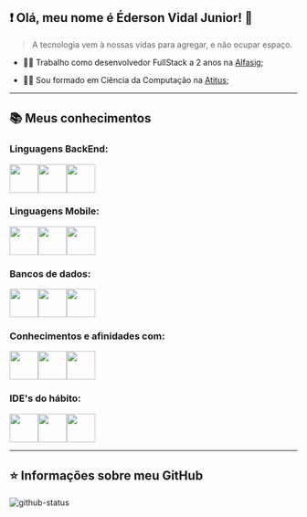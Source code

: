 ## ❗ Olá, meu nome é <strong>Éderson Vidal Junior!</strong> 👋

  

> A tecnologia vem à nossas vidas para agregar, e não ocupar espaço.

  

* 👨‍💻 Trabalho como desenvolvedor FullStack a 2 anos na [Alfasig](https://alfasig.com.br/);

  

* 👨‍🎓 Sou formado em Ciência da Computação na [Atitus](https://www.atitus.edu.br/);

  

----

  

## 📚 Meus conhecimentos

### Linguagens BackEnd:

<div  style="display: flex; flex-direction: row;">

<img  src="https://cdn.jsdelivr.net/gh/devicons/devicon/icons/java/java-original-wordmark.svg"  width="50" />
<img  src="https://cdn.jsdelivr.net/gh/devicons/devicon/icons/python/python-original.svg"  width="50" />
<img  src="https://cdn.jsdelivr.net/gh/devicons/devicon/icons/javascript/javascript-original.svg"  width="50" />
</div>

  

### Linguagens Mobile:

<div  style="display: flex; flex-direction: row;">
<img  src="https://cdn.jsdelivr.net/gh/devicons/devicon/icons/flutter/flutter-original.svg"  width="50"/>
<img  src="https://cdn.jsdelivr.net/gh/devicons/devicon/icons/react/react-original.svg"  width="50"/>
<img  src="https://cdn.jsdelivr.net/gh/devicons/devicon/icons/android/android-plain.svg"  width="50"/>
</div>

  

### Bancos de dados:

<div  style="display: flex; flex-direction: row;">
<img  src="https://cdn.jsdelivr.net/gh/devicons/devicon/icons/postgresql/postgresql-plain.svg"  width="50"/>
<img  src="https://cdn.jsdelivr.net/gh/devicons/devicon/icons/oracle/oracle-original.svg"  width="50"/>
<img  src="https://cdn.jsdelivr.net/gh/devicons/devicon/icons/sqlite/sqlite-original-wordmark.svg"  width="50"/>
</div>

  

### Conhecimentos e afinidades com:

<div  style="display: flex; flex-direction: row;">
<img  src="https://cdn.jsdelivr.net/gh/devicons/devicon/icons/gradle/gradle-plain-wordmark.svg"  width="50"/>
<img  src="https://cdn.jsdelivr.net/gh/devicons/devicon/icons/jupyter/jupyter-original-wordmark.svg"  width="50"/>
<img  src="https://cdn.jsdelivr.net/gh/devicons/devicon/icons/amazonwebservices/amazonwebservices-original-wordmark.svg"  width="50"/>
</div>

  

### IDE's do hábito:

<div  style="display: flex; flex-direction: row;">
<img  src="https://cdn.jsdelivr.net/gh/devicons/devicon/icons/vscode/vscode-original.svg"  width="50"/>
<img  src="https://cdn.jsdelivr.net/gh/devicons/devicon/icons/androidstudio/androidstudio-original-wordmark.svg"  width="50"/>
<img src="https://cdn.jsdelivr.net/gh/devicons/devicon@latest/icons/intellij/intellij-original.svg" width="50"/>
</div>

  

---

  

## ⭐ Informações sobre meu GitHub

![github-status](https://github-readme-stats.vercel.app/api?username=dunkode&show_icons=true&theme=dark)
